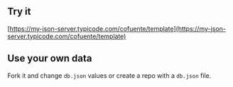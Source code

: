 ## Try it

[https://my-json-server.typicode.com/cofuente/template](https://my-json-server.typicode.com/cofuente/template)

## Use your own data

Fork it and change `db.json` values or create a repo with a `db.json` file.
